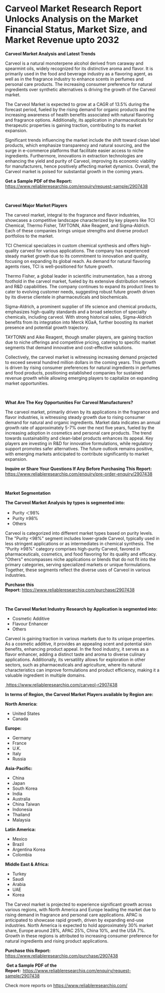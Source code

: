 <p><h1>Carveol Market Research Report Unlocks Analysis on the Market Financial Status, Market Size, and Market Revenue upto 2032</h1></p><p><strong>Carveol Market Analysis and Latest Trends</strong></p>
<p><p>Carveol is a natural monoterpene alcohol derived from caraway and spearmint oils, widely recognized for its distinctive aroma and flavor. It is primarily used in the food and beverage industry as a flavoring agent, as well as in the fragrance industry to enhance scents in perfumes and personal care products. The increasing consumer preference for natural ingredients over synthetic alternatives is driving the growth of the Carveol market.</p><p>The Carveol Market is expected to grow at a CAGR of 13.5% during the forecast period, fueled by the rising demand for organic products and the increasing awareness of health benefits associated with natural flavoring and fragrance options. Additionally, its application in pharmaceuticals for therapeutic properties is gaining traction, contributing to its market expansion. </p><p>Significant trends influencing the market include the shift toward clean label products, which emphasize transparency and natural sourcing, and the surge in e-commerce platforms that facilitate easier access to niche ingredients. Furthermore, innovations in extraction technologies are enhancing the yield and purity of Carveol, improving its economic viability for manufacturers, hence positively affecting market dynamics. Overall, the Carveol market is poised for substantial growth in the coming years.</p></p>
<p><strong>Get a Sample PDF of the Report:&nbsp;</strong> <a href="https://www.reliableresearchiq.com/enquiry/request-sample/2907438?utm_campaign=2927&utm_medium=2&utm_source=Github&utm_content=ia&utm_term=12032025&utm_id=carveol">https://www.reliableresearchiq.com/enquiry/request-sample/2907438</a></p>
<p>&nbsp;</p>
<p><strong>Carveol Major Market Players</strong></p>
<p><p>The carveol market, integral to the fragrance and flavor industries, showcases a competitive landscape characterized by key players like TCI Chemical, Thermo Fisher, TAYTONN, Aike Reagent, and Sigma-Aldrich. Each of these companies brings unique strengths and diverse product portfolios to the market.</p><p>TCI Chemical specializes in custom chemical synthesis and offers high-quality carveol for various applications. The company has experienced steady market growth due to its commitment to innovation and quality, focusing on expanding its global reach. As demand for natural flavoring agents rises, TCI is well-positioned for future growth.</p><p>Thermo Fisher, a global leader in scientific instrumentation, has a strong foothold in the carveol market, fueled by its extensive distribution network and R&D capabilities. The company continues to expand its product lines to cater to evolving customer needs, suggesting robust future growth driven by its diverse clientele in pharmaceuticals and biochemicals.</p><p>Sigma-Aldrich, a prominent supplier of life science and chemical products, emphasizes high-quality standards and a broad selection of specialty chemicals, including carveol. With strong historical sales, Sigma-Aldrich benefits from its integration into Merck KGaA, further boosting its market presence and potential growth trajectory.</p><p>TAYTONN and Aike Reagent, though smaller players, are gaining traction due to niche offerings and competitive pricing, catering to specific market segments that demand innovative and cost-effective solutions.</p><p>Collectively, the carveol market is witnessing increasing demand projected to exceed several hundred million dollars in the coming years. This growth is driven by rising consumer preferences for natural ingredients in perfumes and food products, positioning established companies for sustained revenue growth while allowing emerging players to capitalize on expanding market opportunities.</p></p>
<p>&nbsp;</p>
<p><strong>What Are The Key Opportunities For Carveol Manufacturers?</strong></p>
<p><p>The carveol market, primarily driven by its applications in the fragrance and flavor industries, is witnessing steady growth due to rising consumer demand for natural and organic ingredients. Market data indicates an annual growth rate of approximately 5-7% over the next five years, fueled by the increasing adoption in cosmetics and personal care products. The trend towards sustainability and clean-label products enhances its appeal. Key players are investing in R&D for innovative formulations, while regulatory support promotes safer alternatives. The future outlook remains positive, with emerging markets anticipated to contribute significantly to market expansion.</p></p>
<p><strong>Inquire or Share Your Questions If Any Before Purchasing This Report:</strong> <a href="https://www.reliableresearchiq.com/enquiry/pre-order-enquiry/2907438?utm_campaign=2927&utm_medium=2&utm_source=Github&utm_content=ia&utm_term=12032025&utm_id=carveol">https://www.reliableresearchiq.com/enquiry/pre-order-enquiry/2907438</a></p>
<p>&nbsp;</p>
<p><strong>Market Segmentation</strong></p>
<p><strong>The Carveol Market Analysis by types is segmented into:</strong></p>
<p><ul><li>Purity ＜98%</li><li>Purity ≥98%</li><li>Others</li></ul></p>
<p><p>Carveol is categorized into different market types based on purity levels. The "Purity <98%" segment includes lower-grade Carveol, typically used in less stringent applications or as intermediates in chemical synthesis. The "Purity ≥98%" category comprises high-purity Carveol, favored in pharmaceuticals, cosmetics, and food flavoring for its quality and efficacy. "Others" encompasses niche applications or blends that do not fit into the primary categories, serving specialized markets or unique formulations. Together, these segments reflect the diverse uses of Carveol in various industries.</p></p>
<p><strong>Purchase this Report:&nbsp;</strong><a href="https://www.reliableresearchiq.com/purchase/2907438?utm_campaign=2927&utm_medium=2&utm_source=Github&utm_content=ia&utm_term=12032025&utm_id=carveol">https://www.reliableresearchiq.com/purchase/2907438</a></p>
<p>&nbsp;</p>
<p><strong>The Carveol Market Industry Research by Application is segmented into:</strong></p>
<p><ul><li>Cosmetic Additive</li><li>Flavour Enhancer</li><li>Others</li></ul></p>
<p><p>Carveol is gaining traction in various markets due to its unique properties. As a cosmetic additive, it provides an appealing scent and potential skin benefits, enhancing product appeal. In the food industry, it serves as a flavor enhancer, adding a distinct taste and aroma to diverse culinary applications. Additionally, its versatility allows for exploration in other sectors, such as pharmaceuticals and agriculture, where its natural characteristics can improve formulations and product efficiency, making it a valuable ingredient in multiple domains.</p></p>
<p><a href="https://www.reliableresearchiq.com/carveol-r2907438?utm_campaign=2927&utm_medium=2&utm_source=Github&utm_content=ia&utm_term=12032025&utm_id=carveol">&nbsp;https://www.reliableresearchiq.com/carveol-r2907438</a></p>
<p><strong>In terms of Region, the Carveol Market Players available by Region are:</strong></p>
<p>
    <p> <strong> North America: </strong>
        <ul>
            <li>United States</li>
            <li>Canada</li>
        </ul>
        </p> 
    <p> <strong> Europe: </strong>
        <ul>
            <li>Germany</li>
            <li>France</li>
            <li>U.K.</li>
            <li>Italy</li>
            <li>Russia</li>
        </ul>
        </p> 
    <p> <strong> Asia-Pacific: </strong>
        <ul>
            <li>China</li>
            <li>Japan</li>
            <li>South Korea</li>
            <li>India</li>
            <li>Australia</li>
            <li>China Taiwan</li>
            <li>Indonesia</li>
            <li>Thailand</li>
            <li>Malaysia</li>
        </ul>
        </p> 
    <p> <strong> Latin America: </strong>
        <ul>
            <li>Mexico</li>
            <li>Brazil</li>
            <li>Argentina Korea</li>
            <li>Colombia</li>
        </ul>
        </p> 
    <p> <strong> Middle East & Africa: </strong>
        <ul>
            <li>Turkey</li>
            <li>Saudi</li>
            <li>Arabia</li>
            <li>UAE</li>
            <li>Korea</li>
        </ul>
    </p>
    </p>
<p><p>The Carveol market is projected to experience significant growth across various regions, with North America and Europe leading the market due to rising demand in fragrance and personal care applications. APAC is anticipated to showcase rapid growth, driven by expanding end-use industries. North America is expected to hold approximately 30% market share, Europe around 28%, APAC 25%, China 10%, and the USA 7%. Growth in these regions is attributed to increasing consumer preference for natural ingredients and rising product applications.</p></p>
<p><strong>Purchase this Report: </strong><a href="https://www.reliableresearchiq.com/purchase/2907438?utm_campaign=2927&utm_medium=2&utm_source=Github&utm_content=ia&utm_term=12032025&utm_id=carveol">https://www.reliableresearchiq.com/purchase/2907438</a></p>
<p>&nbsp;<strong>Get a Sample PDF of the Report:&nbsp;&nbsp;</strong><a href="https://www.reliableresearchiq.com/enquiry/request-sample/2907438?utm_campaign=2927&utm_medium=2&utm_source=Github&utm_content=ia&utm_term=12032025&utm_id=carveol">https://www.reliableresearchiq.com/enquiry/request-sample/2907438</a></p>
<p><strong></strong></p>
<p>Check more reports on <a href="https://www.reliableresearchiq.com/?utm_campaign=2927&utm_medium=2&utm_source=Github&utm_content=ia&utm_term=12032025&utm_id=carveol">https://www.reliableresearchiq.com/</a></p>